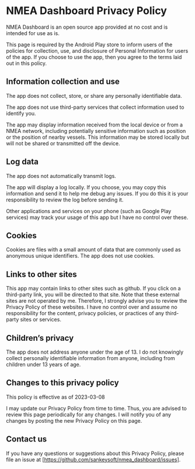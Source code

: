 NMEA Dashboard Privacy Policy
=============================

NMEA Dashboard is an open source app provided at no cost and is intended for
use as is.

This page is required by the Android Play store to inform users of the policies
for collection, use, and disclosure of Personal Information for users of the
app. If you choose to use the app, then you agree to the terms laid out in this
policy.


Information collection and use
------------------------------

The app does not collect, store, or share any personally identifiable data.

The app does not use third-party services that collect information used to
identify you.

The app may display information received from the local device or from a NMEA
network, including potentially sensitive information such as position or the
position of nearby vessels. This information may be stored locally but will not
be shared or transmitted off the device.


Log data
--------

The app does not automatically transmit logs.

The app will display a log locally. If you choose, you may copy this information
and send it to help me debug any issues. If you do this it is your
responsibility to review the log before sending it.

Other applications and services on your phone (such as Google Play services)
may track your usage of this app but I have no control over these.


Cookies
-------

Cookies are files with a small amount of data that are commonly used as
anonymous unique identifiers. The app does not use cookies.


Links to other sites
--------------------

This app may contain links to other sites such as github. If you click on a
third-party link, you will be directed to that site. Note that these external
sites are not operated by me. Therefore, I strongly advise you to review the
Privacy Policy of these websites. I have no control over and assume no
responsibility for the content, privacy policies, or practices of any
third-party sites or services.


Children’s privacy
------------------

The app does not address anyone under the age of 13. I do not knowingly collect
personally identifiable information from anyone, including from children under
13 years of age.


Changes to this privacy policy
------------------------------

This policy is effective as of 2023-03-08

I may update our Privacy Policy from time to time. Thus, you are advised to
review this page periodically for any changes. I will notify you of any changes
by posting the new Privacy Policy on this page.


Contact us
----------

If you have any questions or suggestions about this Privacy Policy, please file
an issue at [https://github.com/sankeysoft/nmea_dashboard/issues].

